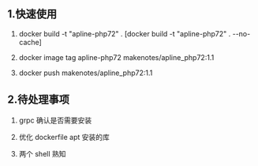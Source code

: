 ## 1.快速使用

1. docker build -t "apline-php72" .
[docker build -t "apline-php72" . --no-cache]

2. docker image tag apline-php72 makenotes/apline_php72:1.1

3. docker push makenotes/apline_php72:1.1


## 2.待处理事项

1. grpc  确认是否需要安装

2. 优化 dockerfile  apt 安装的库

3. 两个 shell 熟知